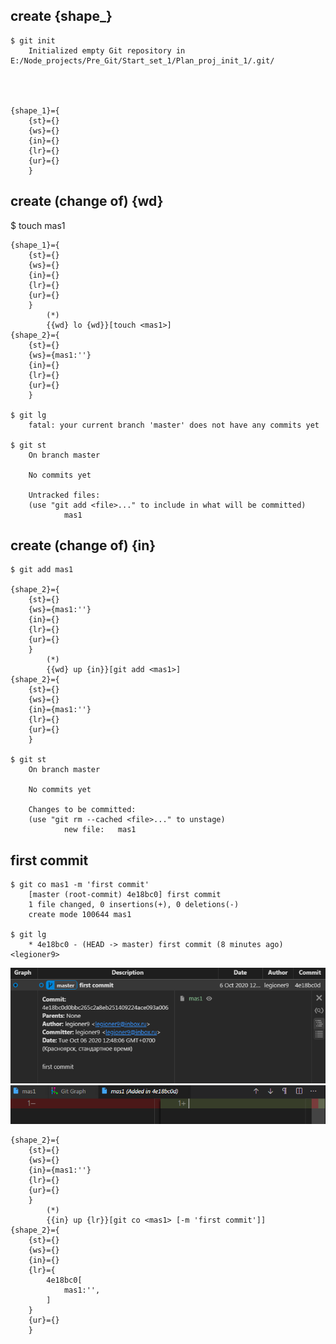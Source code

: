 ## create {shape_}
    $ git init
        Initialized empty Git repository in E:/Node_projects/Pre_Git/Start_set_1/Plan_proj_init_1/.git/




    {shape_1}={
        {st}={}
        {ws}={}
        {in}={}
        {lr}={}
        {ur}={}
        }

## create (change of) {wd} 

$ touch mas1

    {shape_1}={
        {st}={}
        {ws}={}
        {in}={}
        {lr}={}
        {ur}={}
        }
            (*)
            {{wd} lo {wd}}[touch <mas1>]
    {shape_2}={
        {st}={}
        {ws}={mas1:''}
        {in}={}
        {lr}={}
        {ur}={}
        }

    $ git lg
        fatal: your current branch 'master' does not have any commits yet

    $ git st
        On branch master

        No commits yet

        Untracked files:
        (use "git add <file>..." to include in what will be committed)
                mas1

## create (change of) {in}
    $ git add mas1

    {shape_2}={
        {st}={}
        {ws}={mas1:''}
        {in}={}
        {lr}={}
        {ur}={}
        }
            (*)
            {{wd} up {in}}[git add <mas1>]
    {shape_2}={
        {st}={}
        {ws}={}
        {in}={mas1:''}
        {lr}={}
        {ur}={}
        }

    $ git st
        On branch master

        No commits yet

        Changes to be committed:
        (use "git rm --cached <file>..." to unstage)
                new file:   mas1    

## first commit 

    $ git co mas1 -m 'first commit'
        [master (root-commit) 4e18bc0] first commit
        1 file changed, 0 insertions(+), 0 deletions(-)
        create mode 100644 mas1    

    $ git lg
        * 4e18bc0 - (HEAD -> master) first commit (8 minutes ago) <legioner9>

![](_src/git_comm_1.png)
![](_src/git_diff_1.png)

    {shape_2}={
        {st}={}
        {ws}={}
        {in}={mas1:''}
        {lr}={}
        {ur}={}
        }
            (*)
            {{in} up {lr}}[git co <mas1> [-m 'first commit']]
    {shape_2}={
        {st}={}
        {ws}={}
        {in}={}
        {lr}={
            4e18bc0[
                mas1:'',
            ]
        }
        {ur}={}
        }

